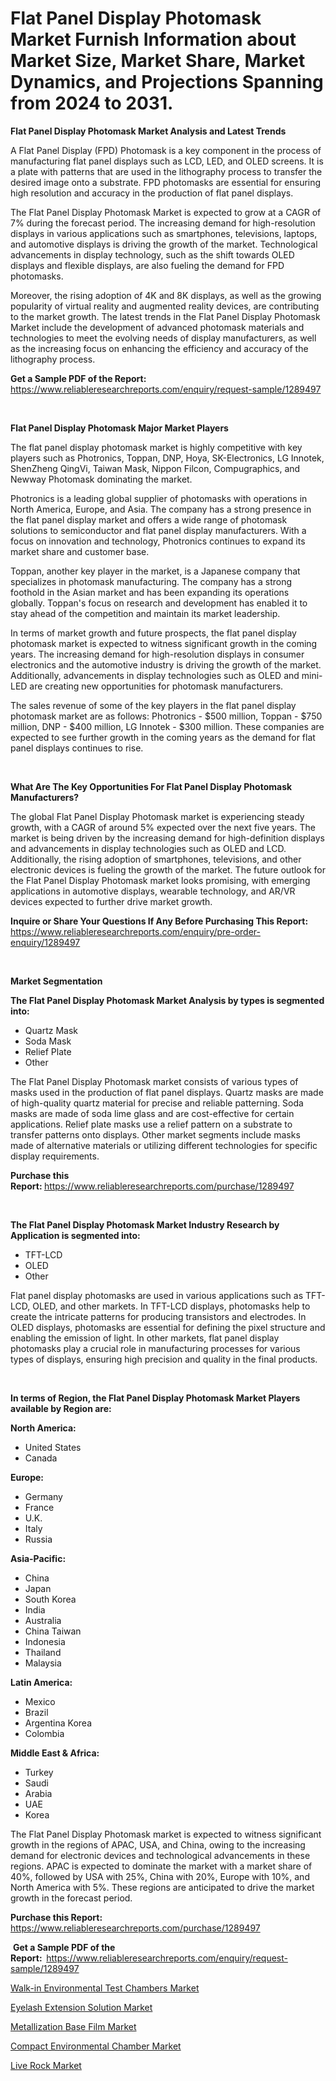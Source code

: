 <p><h1>Flat Panel Display Photomask Market Furnish Information about Market Size, Market Share, Market Dynamics, and Projections Spanning from 2024 to 2031.</h1></p><p><strong>Flat Panel Display Photomask Market Analysis and Latest Trends</strong></p>
<p><p>A Flat Panel Display (FPD) Photomask is a key component in the process of manufacturing flat panel displays such as LCD, LED, and OLED screens. It is a plate with patterns that are used in the lithography process to transfer the desired image onto a substrate. FPD photomasks are essential for ensuring high resolution and accuracy in the production of flat panel displays.</p><p>The Flat Panel Display Photomask Market is expected to grow at a CAGR of 7% during the forecast period. The increasing demand for high-resolution displays in various applications such as smartphones, televisions, laptops, and automotive displays is driving the growth of the market. Technological advancements in display technology, such as the shift towards OLED displays and flexible displays, are also fueling the demand for FPD photomasks.</p><p>Moreover, the rising adoption of 4K and 8K displays, as well as the growing popularity of virtual reality and augmented reality devices, are contributing to the market growth. The latest trends in the Flat Panel Display Photomask Market include the development of advanced photomask materials and technologies to meet the evolving needs of display manufacturers, as well as the increasing focus on enhancing the efficiency and accuracy of the lithography process.</p></p>
<p><strong>Get a Sample PDF of the Report:&nbsp;</strong> <a href="https://www.reliableresearchreports.com/enquiry/request-sample/1289497">https://www.reliableresearchreports.com/enquiry/request-sample/1289497</a></p>
<p>&nbsp;</p>
<p><strong>Flat Panel Display Photomask Major Market Players</strong></p>
<p><p>The flat panel display photomask market is highly competitive with key players such as Photronics, Toppan, DNP, Hoya, SK-Electronics, LG Innotek, ShenZheng QingVi, Taiwan Mask, Nippon Filcon, Compugraphics, and Newway Photomask dominating the market.</p><p>Photronics is a leading global supplier of photomasks with operations in North America, Europe, and Asia. The company has a strong presence in the flat panel display market and offers a wide range of photomask solutions to semiconductor and flat panel display manufacturers. With a focus on innovation and technology, Photronics continues to expand its market share and customer base.</p><p>Toppan, another key player in the market, is a Japanese company that specializes in photomask manufacturing. The company has a strong foothold in the Asian market and has been expanding its operations globally. Toppan's focus on research and development has enabled it to stay ahead of the competition and maintain its market leadership.</p><p>In terms of market growth and future prospects, the flat panel display photomask market is expected to witness significant growth in the coming years. The increasing demand for high-resolution displays in consumer electronics and the automotive industry is driving the growth of the market. Additionally, advancements in display technologies such as OLED and mini-LED are creating new opportunities for photomask manufacturers.</p><p>The sales revenue of some of the key players in the flat panel display photomask market are as follows: Photronics - $500 million, Toppan - $750 million, DNP - $400 million, LG Innotek - $300 million. These companies are expected to see further growth in the coming years as the demand for flat panel displays continues to rise.</p></p>
<p>&nbsp;</p>
<p><strong>What Are The Key Opportunities For Flat Panel Display Photomask Manufacturers?</strong></p>
<p><p>The global Flat Panel Display Photomask market is experiencing steady growth, with a CAGR of around 5% expected over the next five years. The market is being driven by the increasing demand for high-definition displays and advancements in display technologies such as OLED and LCD. Additionally, the rising adoption of smartphones, televisions, and other electronic devices is fueling the growth of the market. The future outlook for the Flat Panel Display Photomask market looks promising, with emerging applications in automotive displays, wearable technology, and AR/VR devices expected to further drive market growth.</p></p>
<p><strong>Inquire or Share Your Questions If Any Before Purchasing This Report:</strong> <a href="https://www.reliableresearchreports.com/enquiry/pre-order-enquiry/1289497">https://www.reliableresearchreports.com/enquiry/pre-order-enquiry/1289497</a></p>
<p>&nbsp;</p>
<p><strong>Market Segmentation</strong></p>
<p><strong>The Flat Panel Display Photomask Market Analysis by types is segmented into:</strong></p>
<p><ul><li>Quartz Mask</li><li>Soda Mask</li><li>Relief Plate</li><li>Other</li></ul></p>
<p><p>The Flat Panel Display Photomask market consists of various types of masks used in the production of flat panel displays. Quartz masks are made of high-quality quartz material for precise and reliable patterning. Soda masks are made of soda lime glass and are cost-effective for certain applications. Relief plate masks use a relief pattern on a substrate to transfer patterns onto displays. Other market segments include masks made of alternative materials or utilizing different technologies for specific display requirements.</p></p>
<p><strong>Purchase this Report:&nbsp;</strong><a href="https://www.reliableresearchreports.com/purchase/1289497">https://www.reliableresearchreports.com/purchase/1289497</a></p>
<p>&nbsp;</p>
<p><strong>The Flat Panel Display Photomask Market Industry Research by Application is segmented into:</strong></p>
<p><ul><li>TFT-LCD</li><li>OLED</li><li>Other</li></ul></p>
<p><p>Flat panel display photomasks are used in various applications such as TFT-LCD, OLED, and other markets. In TFT-LCD displays, photomasks help to create the intricate patterns for producing transistors and electrodes. In OLED displays, photomasks are essential for defining the pixel structure and enabling the emission of light. In other markets, flat panel display photomasks play a crucial role in manufacturing processes for various types of displays, ensuring high precision and quality in the final products.</p></p>
<p>&nbsp;</p>
<p><strong>In terms of Region, the Flat Panel Display Photomask Market Players available by Region are:</strong></p>
<p>
    <p> <strong> North America: </strong>
        <ul>
            <li>United States</li>
            <li>Canada</li>
        </ul>
        </p> 
    <p> <strong> Europe: </strong>
        <ul>
            <li>Germany</li>
            <li>France</li>
            <li>U.K.</li>
            <li>Italy</li>
            <li>Russia</li>
        </ul>
        </p> 
    <p> <strong> Asia-Pacific: </strong>
        <ul>
            <li>China</li>
            <li>Japan</li>
            <li>South Korea</li>
            <li>India</li>
            <li>Australia</li>
            <li>China Taiwan</li>
            <li>Indonesia</li>
            <li>Thailand</li>
            <li>Malaysia</li>
        </ul>
        </p> 
    <p> <strong> Latin America: </strong>
        <ul>
            <li>Mexico</li>
            <li>Brazil</li>
            <li>Argentina Korea</li>
            <li>Colombia</li>
        </ul>
        </p> 
    <p> <strong> Middle East & Africa: </strong>
        <ul>
            <li>Turkey</li>
            <li>Saudi</li>
            <li>Arabia</li>
            <li>UAE</li>
            <li>Korea</li>
        </ul>
    </p>
    </p>
<p><p>The Flat Panel Display Photomask market is expected to witness significant growth in the regions of APAC, USA, and China, owing to the increasing demand for electronic devices and technological advancements in these regions. APAC is expected to dominate the market with a market share of 40%, followed by USA with 25%, China with 20%, Europe with 10%, and North America with 5%. These regions are anticipated to drive the market growth in the forecast period.</p></p>
<p><strong>Purchase this Report: </strong><a href="https://www.reliableresearchreports.com/purchase/1289497">https://www.reliableresearchreports.com/purchase/1289497</a></p>
<p>&nbsp;<strong>Get a Sample PDF of the Report:&nbsp;&nbsp;</strong><a href="https://www.reliableresearchreports.com/enquiry/request-sample/1289497">https://www.reliableresearchreports.com/enquiry/request-sample/1289497</a></p>
<p><strong></strong></p>
<p><p><a href="https://ivy-potential-64b.notion.site/Walk-in-Environmental-Test-Chambers-Market-with-the-goal-of-estimating-the-market-size-and-future-gr-6d925076a6e0423e85b1dc6fd3a2e7ec">Walk-in Environmental Test Chambers Market</a></p><p><a href="https://view.publitas.com/reportprime-1/eyelash-extension-solution-market-size-reflecting-a-forecast-till-2031-market-by-type-by-application-and-by-geography/">Eyelash Extension Solution Market</a></p><p><a href="https://five-trouble-98a.notion.site/Metallization-Base-Film-Market-Analysis-and-Market-Size-Global-Industry-Overview-Market-Segmentati-561a15aec8834073844325ccedd8c9cd">Metallization Base Film Market</a></p><p><a href="https://nifty-kite-d51.notion.site/Decoding-the-Compact-Environmental-Chamber-Market-A-Deep-Dive-into-the-Latest-Market-Trends-Market-7e375c766fe641288a998bd64a927049">Compact Environmental Chamber Market</a></p><p><a href="https://view.publitas.com/reportprime-1/live-rock-market-research-report-forecasted-for-period-from-2024-2031-by-market-type-market-application-and-region/">Live Rock Market</a></p></p>